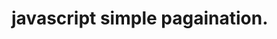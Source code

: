 # javascript simple pagaination.

<pre>
<code>
<script type="text/javascript">
function blar(totalCount, perPage, currentCount) {
	var pConfig = {
		"outerElement" : "div"
		, "outerElementClass" : "outerClass"
		
		, "parentElement" : "ul"
		, "parentElementClass" : "parentClass"
		
		, "buttonElement" : "li"
		, "buttonClass" : "buttonClass"
		
		, "prevButtonElement" : "li"
		, "prevButtonClass" : "prevButtonClass"
		, "prevButtonText" : "&lt;"
		
		, "nextButtonElement" : "li"
		, "nextButtonClass" : "nextButtonClass"
		, "nextButtonText" : "&gt;"

		, "firstButtonElement" : "li"
		, "firstButtonClass" : "firstButtonClass"
		, "firstButtonText" : "&lt;&lt;"
		
		, "lastButtonElement" : "li"
		, "lastButtonClass" : "lastButtonClass"
		, "lastButtonText" : "&gt;&gt;"
		
		, "currentButtonClass" : "currentButtonClass"
		
		, "perPage" : perPage // object count per page.
		, "totalCount" : totalCount // counting numbers of object.
		, "currentCount" : currentCount // ( pgae 1 = 0, page 2 = perPage * 1, page 3 = perPage * 2)
		, "pageBlockSize" : 10 // button length.
	};
	var p = new Pagination();
	
	// param 2 : this is function name that will be called.
	p.init(pConfig, "blar");
	
	document.getElementById("pArea").innerHTML = p.get();
}

blar(3000, 30, 2910);
</script>
</code>
</pre>
